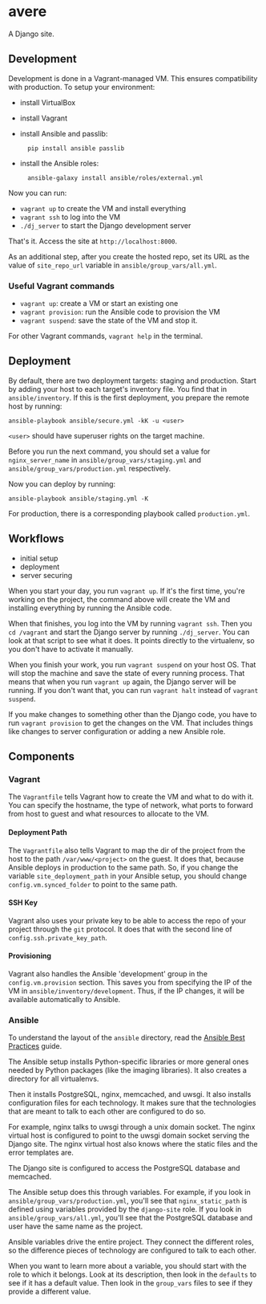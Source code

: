 # avere
A Django site.

## Development
Development is done in a Vagrant-managed VM. This ensures compatibility with
production. To setup your environment:
- install VirtualBox
- install Vagrant
- install Ansible and passlib:

        pip install ansible passlib

- install the Ansible roles:

        ansible-galaxy install ansible/roles/external.yml

Now you can run:
- `vagrant up` to create the VM and install everything
- `vagrant ssh` to log into the VM
- `./dj_server` to start the Django development server

That's it. Access the site at `http://localhost:8000`.

As an additional step, after you create the hosted repo, set its URL as the
value of `site_repo_url` variable in `ansible/group_vars/all.yml`.

### Useful Vagrant commands
- `vagrant up`: create a VM or start an existing one
- `vagrant provision`: run the Ansible code to provision the VM
- `vagrant suspend`: save the state of the VM and stop it.

For other Vagrant commands, `vagrant help` in the terminal.

## Deployment
By default, there are two deployment targets: staging and production. Start
by adding your host to each target's inventory file. You find that in
`ansible/inventory`. If this is the first deployment, you prepare the remote
host by running:

    ansible-playbook ansible/secure.yml -kK -u <user>

`<user>` should have superuser rights on the target machine.

Before you run the next command, you should set a value for
`nginx_server_name` in `ansible/group_vars/staging.yml` and
`ansible/group_vars/production.yml` respectively.

Now you can deploy by running:

    ansible-playbook ansible/staging.yml -K

For production, there is a corresponding playbook called `production.yml`.


## Workflows
- initial setup
- deployment
- server securing

When you start your day, you run `vagrant up`. If it's the first time, you're
working on the project, the command above will create the VM and installing
everything by running the Ansible code.

When that finishes, you log into the VM by running `vagrant ssh`. Then you
`cd /vagrant` and start the Django server by running `./dj_server`. You can
look at that script to see what it does. It points directly to the
virtualenv, so you don't have to activate it manually.

When you finish your work, you run `vagrant suspend` on your host OS. That
will stop the machine and save the state of every running process. That means
that when you run `vagrant up` again, the Django server will be running. If
you don't want that, you can run `vagrant halt` instead of `vagrant suspend`.

If you make changes to something other than the Django code, you have to run
`vagrant provision` to get the changes on the VM. That includes things like
changes to server configuration or adding a new Ansible role.

## Components
### Vagrant
The `Vagrantfile` tells Vagrant how to create the VM and what to do with it.
You can specify the hostname, the type of network, what ports to forward from
host to guest and what resources to allocate to the VM.

#### Deployment Path
The `Vagrantfile` also tells Vagrant to map the dir of the project from the
host to the path `/var/www/<project>` on the guest. It does that, because
Ansible deploys in production to the same path. So, if you change the
variable `site_deployment_path` in your Ansible setup, you should change
`config.vm.synced_folder` to point to the same path.

#### SSH Key
Vagrant also uses your private key to be able to access the repo of your
project through the `git` protocol. It does that with the second line of
`config.ssh.private_key_path`.

#### Provisioning
Vagrant also handles the Ansible 'development' group in the
`config.vm.provision` section. This saves you from specifying the IP of the VM
in `ansible/inventory/development`. Thus, if the IP changes, it will be
available automatically to Ansible.


### Ansible
To understand the layout of the `ansible` directory, read the [Ansible Best
Practices](http://docs.ansible.com/ansible/playbooks_best_practices.html) guide.

The Ansible setup installs Python-specific libraries or more general ones
needed by Python packages (like the imaging libraries). It also creates a
directory for all virtualenvs.

Then it installs PostgreSQL, nginx, memcached, and uwsgi. It also installs
configuration files for each technology. It makes sure that the technologies
that are meant to talk to each other are configured to do so.

For example, nginx talks to uwsgi through a unix domain socket. The nginx
virtual host is configured to point to the uwsgi domain socket serving the
Django site. The nginx virtual host also knows where the static files and the
error templates are.

The Django site is configured to access the PostgreSQL database and memcached.

The Ansible setup does this through variables. For example, if you look in
`ansible/group_vars/production.yml`, you'll see that `nginx_static_path` is
defined using variables provided by the `django-site` role. If you look in
`ansible/group_vars/all.yml`, you'll see that the PostgreSQL database and
user have the same name as the project.

Ansible variables drive the entire project. They connect the different roles,
so the difference pieces of technology are configured to talk to each other.

When you want to learn more about a variable, you should start with the role
to which it belongs. Look at its description, then look in the `defaults` to
see if it has a default value. Then look in the `group_vars` files to see if
they provide a different value.
